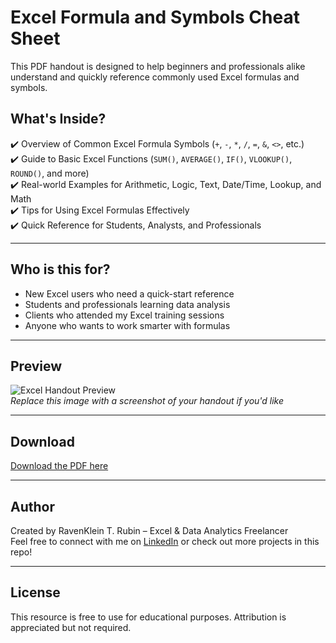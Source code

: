 # Excel Formula and Symbols Cheat Sheet

This PDF handout is designed to help beginners and professionals alike understand and quickly reference commonly used Excel formulas and symbols.

## What's Inside?

✔️ Overview of Common Excel Formula Symbols (`+`, `-`, `*`, `/`, `=`, `&`, `<>`, etc.)  
✔️ Guide to Basic Excel Functions (`SUM()`, `AVERAGE()`, `IF()`, `VLOOKUP()`, `ROUND()`, and more)  
✔️ Real-world Examples for Arithmetic, Logic, Text, Date/Time, Lookup, and Math  
✔️ Tips for Using Excel Formulas Effectively  
✔️ Quick Reference for Students, Analysts, and Professionals

---

## Who is this for?

- New Excel users who need a quick-start reference  
- Students and professionals learning data analysis  
- Clients who attended my Excel training sessions  
- Anyone who wants to work smarter with formulas

---

## Preview

![Excel Handout Preview](preview-image-placeholder.png)  
*Replace this image with a screenshot of your handout if you'd like*

---

## Download

[Download the PDF here](./Excel_Basic_Functions_&_Formula_Symbols_Apr2025_Project_Raven_&.pdf)

---

## Author

Created by RavenKlein T. Rubin – Excel & Data Analytics Freelancer  
Feel free to connect with me on [LinkedIn](https://linkedin.com/in/yourprofile) or check out more projects in this repo!

---

## License

This resource is free to use for educational purposes. Attribution is appreciated but not required.
